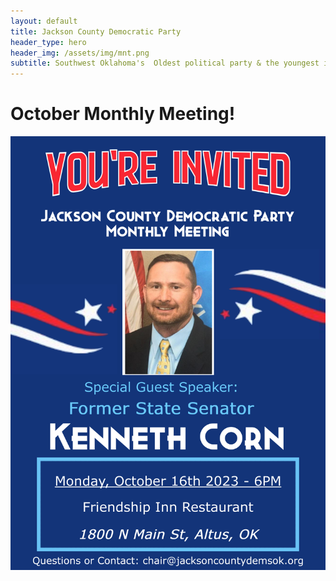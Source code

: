 ```yaml
---
layout: default
title: Jackson County Democratic Party
header_type: hero
header_img: /assets/img/mnt.png
subtitle: Southwest Oklahoma's  Oldest political party & the youngest in spirit
---
```


# October Monthly Meeting!

![My image Name](/assets/img/announce/OctMeeting.png)